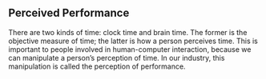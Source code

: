 ## Perceived Performance

There are two kinds of time: clock time and brain time. The former is the objective measure of time; the latter is how a person perceives time. This is important to people involved in human-computer interaction, because we can manipulate a person’s perception of time. In our industry, this manipulation is called the perception of performance.
